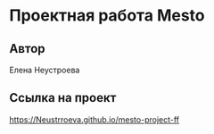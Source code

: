 # Проектная работа Mesto

## Автор

Елена Неустроева

## Ссылка на проект

https://Neustrroeva.github.io/mesto-project-ff
